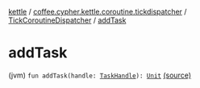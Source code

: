 [kettle](../../index.md) / [coffee.cypher.kettle.coroutine.tickdispatcher](../index.md) / [TickCoroutineDispatcher](index.md) / [addTask](./add-task.md)

# addTask

(jvm) `fun addTask(handle: `[`TaskHandle`](../-task-handle/index.md)`): `[`Unit`](https://kotlinlang.org/api/latest/jvm/stdlib/kotlin/-unit/index.html) [(source)](https://github.com/Cypher121/kettle/blob/master/src/main/kotlin/coffee/cypher/kettle/coroutine/tickdispatcher/TickCoroutineDispatcher.kt#L73)